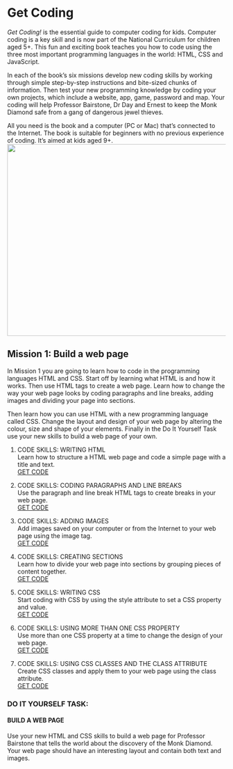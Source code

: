 # Get Coding 
_Get Coding!_ is the essential guide to computer coding for kids. Computer coding is a key skill and is now part of the National Curriculum for children aged 5+. This fun and exciting book teaches you how to code using the three most important programming languages in the world: HTML, CSS and JavaScript.

In each of the book’s six missions develop new coding skills by working through simple step-by-step instructions and bite-sized chunks of information. Then test your new programming knowledge by coding your own projects, which include a website, app, game, password and map. Your coding will help Professor Bairstone, Dr Day and Ernest to keep the Monk Diamond safe from a gang of dangerous jewel thieves.

All you need is the book and a computer (PC or Mac) that’s connected to the Internet. The book is suitable for beginners with no previous experience of coding. It’s aimed at kids aged 9+.
<a href="https://getcodingkids.com/the-book/" target="_blank"><img src="https://raw.githubusercontent.com/mavaddat-javid-education/GetCodingKidsMission1/master/girl-and-book.png"  width="570" height="441"></a>

## Mission 1: Build a web page

In Mission 1 you are going to learn how to code in the programming languages HTML and CSS. Start off by learning what HTML is and how it works. Then use HTML tags to create a web page. Learn how to change the way your web page looks by coding paragraphs and line breaks, adding images and dividing your page into sections.

Then learn how you can use HTML with a new programming language called CSS. Change the layout and design of your web page by altering the colour, size and shape of your elements. Finally in the Do It Yourself Task use your new skills to build a web page of your own.

1. CODE SKILLS: WRITING HTML
<br/>Learn how to structure a HTML web page and code a simple page with a title and text.
<br/>[GET CODE](https://github.com/mavaddat-javid-education/GetCodingKidsMission1/blob/master/m1-cs-writing-html/src/index.html)

2. CODE SKILLS: CODING PARAGRAPHS AND LINE BREAKS
<br/>Use the paragraph and line break HTML tags to create breaks in your web page.
<br/>[GET CODE](https://github.com/mavaddat-javid-education/GetCodingKidsMission1/blob/master/m1-cs-coding-paragraphs-and-line-breaks/src/index.html)

3. CODE SKILLS: ADDING IMAGES
<br/>Add images saved on your computer or from the Internet to your web page using the image tag.
<br/>[GET CODE](https://github.com/mavaddat-javid-education/GetCodingKidsMission1/blob/master/m1-cs-adding-images/src/index.html)

4. CODE SKILLS: CREATING SECTIONS
<br/>Learn how to divide your web page into sections by grouping pieces of content together.
<br/>[GET CODE](https://github.com/mavaddat-javid-education/GetCodingKidsMission1/blob/master/m1-cs-creating-sections/src/index.html)

5. CODE SKILLS: WRITING CSS
<br/>Start coding with CSS by using the style attribute to set a CSS property and value.
<br/>[GET CODE](https://github.com/mavaddat-javid-education/GetCodingKidsMission1/blob/master/m1-cs-writing-css/src/index.html)

6. CODE SKILLS: USING MORE THAN ONE CSS PROPERTY
<br/>Use more than one CSS property at a time to change the design of your web page.
<br/>[GET CODE](https://github.com/mavaddat-javid-education/GetCodingKidsMission1/blob/master/m1-cs-using-more-than-one-css-property/src/index.html)

7. CODE SKILLS: USING CSS CLASSES AND THE CLASS ATTRIBUTE
<br/>Create CSS classes and apply them to your web page using the class attribute.
<br/>[GET CODE](https://github.com/mavaddat-javid-education/GetCodingKidsMission1/blob/master/m1-cs-using-css-classes-and-the-class-attribute/src/index.html)

### DO IT YOURSELF TASK:
#### BUILD A WEB PAGE
Use your new HTML and CSS skills to build a web page for Professor Bairstone that tells the world about the discovery of the Monk Diamond. Your web page should have an interesting layout and contain both text and images.
